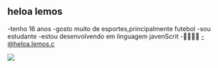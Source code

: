 ## heloa lemos ##
-tenho 16 anos 
-gosto muito de esportes,principalmente futebol
-sou estudante
-estou desenvolvendo em linguagem javenScrit
-🥇👱‍♀️💸
-@heloa.lemos.c






![](https://media1.tenor.com/m/oN31wv4z4tQAAAAC/captain-america-avengers-endgame.gif)
